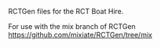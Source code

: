 RCTGen files for the RCT Boat Hire.

For use with the mix branch of RCTGen https://github.com/mixiate/RCTGen/tree/mix
